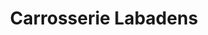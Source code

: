 ---
title: "Carrosserie Labadens"
url: /valentine/carrosserie-labadens/
shop: réparation de voitures
---